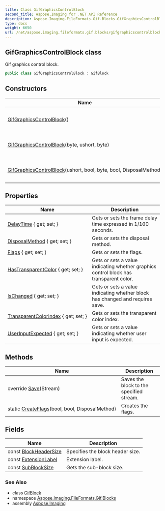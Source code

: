 ```yaml
---
title: Class GifGraphicsControlBlock
second_title: Aspose.Imaging for .NET API Reference
description: Aspose.Imaging.FileFormats.Gif.Blocks.GifGraphicsControlBlock class. Gif graphics control block
type: docs
weight: 6650
url: /net/aspose.imaging.fileformats.gif.blocks/gifgraphicscontrolblock/
---
```

## GifGraphicsControlBlock class

Gif graphics control block.

```csharp
public class GifGraphicsControlBlock : GifBlock
```

## Constructors

| Name | Description |
| --- | --- |
| [GifGraphicsControlBlock](gifgraphicscontrolblock/#constructor)() | Initializes a new instance of the `GifGraphicsControlBlock` class. |
| [GifGraphicsControlBlock](gifgraphicscontrolblock/#constructor_1)(byte, ushort, byte) | Initializes a new instance of the `GifGraphicsControlBlock` class. |
| [GifGraphicsControlBlock](gifgraphicscontrolblock/#constructor_2)(ushort, bool, byte, bool, DisposalMethod) | Initializes a new instance of the `GifGraphicsControlBlock` class. |

## Properties

| Name | Description |
| --- | --- |
| [DelayTime](../../aspose.imaging.fileformats.gif.blocks/gifgraphicscontrolblock/delaytime/) { get; set; } | Gets or sets the frame delay time expressed in 1/100 seconds. |
| [DisposalMethod](../../aspose.imaging.fileformats.gif.blocks/gifgraphicscontrolblock/disposalmethod/) { get; set; } | Gets or sets the disposal method. |
| [Flags](../../aspose.imaging.fileformats.gif.blocks/gifgraphicscontrolblock/flags/) { get; set; } | Gets or sets the flags. |
| [HasTransparentColor](../../aspose.imaging.fileformats.gif.blocks/gifgraphicscontrolblock/hastransparentcolor/) { get; set; } | Gets or sets a value indicating whether graphics control block has transparent color. |
| [IsChanged](../../aspose.imaging.fileformats.gif/gifblock/ischanged/) { get; set; } | Gets or sets a value indicating whether block has changed and requires save. |
| [TransparentColorIndex](../../aspose.imaging.fileformats.gif.blocks/gifgraphicscontrolblock/transparentcolorindex/) { get; set; } | Gets or sets the transparent color index. |
| [UserInputExpected](../../aspose.imaging.fileformats.gif.blocks/gifgraphicscontrolblock/userinputexpected/) { get; set; } | Gets or sets a value indicating whether user input is expected. |

## Methods

| Name | Description |
| --- | --- |
| override [Save](../../aspose.imaging.fileformats.gif.blocks/gifgraphicscontrolblock/save/)(Stream) | Saves the block to the specified stream. |
| static [CreateFlags](../../aspose.imaging.fileformats.gif.blocks/gifgraphicscontrolblock/createflags/)(bool, bool, DisposalMethod) | Creates the flags. |

## Fields

| Name | Description |
| --- | --- |
| const [BlockHeaderSize](../../aspose.imaging.fileformats.gif.blocks/gifgraphicscontrolblock/blockheadersize/) | Specifies the block header size. |
| const [ExtensionLabel](../../aspose.imaging.fileformats.gif.blocks/gifgraphicscontrolblock/extensionlabel/) | Extension label. |
| const [SubBlockSize](../../aspose.imaging.fileformats.gif.blocks/gifgraphicscontrolblock/subblocksize/) | Gets the sub-block size. |

### See Also

* class [GifBlock](../../aspose.imaging.fileformats.gif/gifblock/)
* namespace [Aspose.Imaging.FileFormats.Gif.Blocks](../../aspose.imaging.fileformats.gif.blocks/)
* assembly [Aspose.Imaging](../../)


